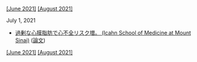 [\[June 2021\]](2106.md) [\[August 2021\]](2108.md)

July 1, 2021
* [過剰な心膜脂肪で心不全リスク増。 (Icahn School of Medicine at Mount Sinai)](https://www.mountsinai.org/about/newsroom/2021/fat-around-the-heart-linked-to-increased-risk-of-heart-failure) ([論文](https://www.jacc.org/doi/abs/10.1016/j.jacc.2021.04.003))

[\[June 2021\]](2106.md) [\[August 2021\]](2108.md)
